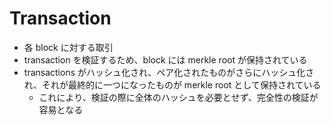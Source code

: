 # Transaction

- 各 block に対する取引
- transaction を検証するため、block には merkle root が保持されている
- transactions がハッシュ化され、ペア化されたものがさらにハッシュ化され、それが最終的に一つになったものが merkle root として保持されている
  - これにより、検証の際に全体のハッシュを必要とせず、完全性の検証が容易となる
